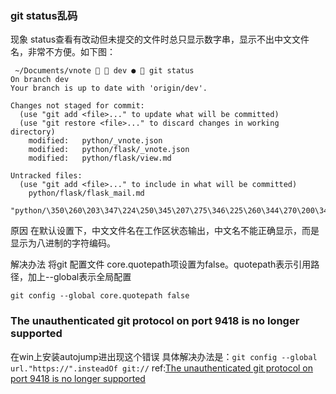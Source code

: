 
### git status乱码
现象
status查看有改动但未提交的文件时总只显示数字串，显示不出中文文件名，非常不方便。如下图：
```shell
 ~/Documents/vnote   dev ●  git status                                     
On branch dev
Your branch is up to date with 'origin/dev'.

Changes not staged for commit:
  (use "git add <file>..." to update what will be committed)
  (use "git restore <file>..." to discard changes in working directory)
	modified:   python/_vnote.json
	modified:   python/flask/_vnote.json
	modified:   python/flask/view.md

Untracked files:
  (use "git add <file>..." to include in what will be committed)
	python/flask/flask_mail.md
	"python/\350\260\203\347\224\250\345\207\275\346\225\260\344\270\200\346\240\267\350\260\203\347\224\250\347\261\273\345\257\271\350\261\241.md"

```
原因
在默认设置下，中文文件名在工作区状态输出，中文名不能正确显示，而是显示为八进制的字符编码。

解决办法
将git 配置文件 core.quotepath项设置为false。quotepath表示引用路径，加上--global表示全局配置
```shell
git config --global core.quotepath false
```

### The unauthenticated git protocol on port 9418 is no longer supported
在win上安装autojump进出现这个错误
具体解决办法是：`git config --global url."https://".insteadOf git://`
ref:[The unauthenticated git protocol on port 9418 is no longer supported](https://stackoverflow.com/questions/70663523/the-unauthenticated-git-protocol-on-port-9418-is-no-longer-supported)